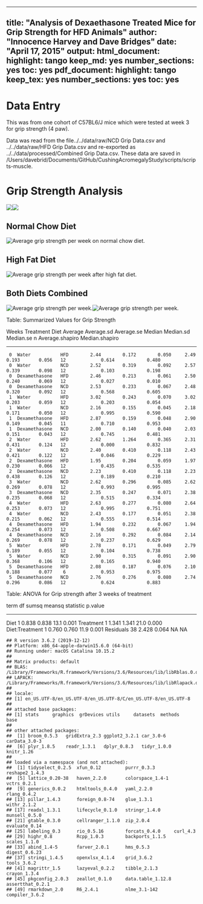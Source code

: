 
---
title: "Analysis of Dexaethasone Treated Mice for Grip Strength for HFD Animals"
author: "Innocence Harvey and Dave Bridges"
date: "April 17, 2015"
output:
  html_document:
    highlight: tango
    keep_md: yes
    number_sections: yes
    toc: yes
  pdf_document:
    highlight: tango
    keep_tex: yes
    number_sections: yes
    toc: yes
---




# Data Entry 
This was from one cohort of C57BL6/J mice which were tested at week 3 for grip strength (4 paw).



Data was read from the file../../data/raw/NCD Grip Data.csv and ../../data/raw/HFD Grip Data.csv and re-exported as ../../data/processed/Combined Grip Data.csv.  These data are saved in /Users/davebrid/Documents/GitHub/CushingAcromegalyStudy/scripts/scripts-muscle.


# Grip Strength Analysis




![](figures/scatter-plot-grip-mean-1.png)<!-- -->![](figures/scatter-plot-grip-mean-2.png)<!-- -->

## Normal Chow Diet

![Average grip strength per week on normal chow diet.](figures/grip-strength-ncd-ggplot-1.png)

## High Fat Diet

![Average grip strength per week after high fat diet.](figures/grip-strength-hfd-ggplot-1.png)

## Both Diets Combined

![Average grip strength per week.](figures/grip-strength-combined-1.png)![Average grip strength per week.](figures/grip-strength-combined-2.png)


Table: Summarized Values for Grip Strength

 Weeks  Treatment       Diet    Average   Average.sd   Average.se   Median   Median.sd   Median.se    n   Average.shapiro   Median.shapiro
------  --------------  -----  --------  -----------  -----------  -------  ----------  ----------  ---  ----------------  ---------------
     0  Water           HFD        2.44        0.172        0.050     2.49       0.193       0.056   12             0.614            0.480
     0  Water           NCD        2.52        0.319        0.092     2.57       0.339       0.098   12             0.103            0.198
     0  Dexamethasone   HFD        2.46        0.213        0.061     2.50       0.240       0.069   12             0.027            0.010
     0  Dexamethasone   NCD        2.53        0.233        0.067     2.48       0.320       0.092   12             0.568            0.605
     1  Water           HFD        3.02        0.243        0.070     3.02       0.203       0.059   12             0.203            0.054
     1  Water           NCD        2.16        0.155        0.045     2.18       0.171       0.050   12             0.995            0.590
     1  Dexamethasone   HFD        2.87        0.159        0.048     2.90       0.149       0.045   11             0.710            0.953
     1  Dexamethasone   NCD        2.00        0.140        0.040     2.03       0.151       0.043   12             0.745            0.481
     2  Water           HFD        2.62        1.264        0.365     2.31       0.431       0.124   12             0.000            0.832
     2  Water           NCD        2.40        0.410        0.118     2.43       0.421       0.122   12             0.046            0.229
     2  Dexamethasone   HFD        1.95        0.204        0.059     1.97       0.230       0.066   12             0.435            0.535
     2  Dexamethasone   NCD        2.23        0.410        0.118     2.23       0.438       0.126   12             0.189            0.210
     3  Water           NCD        2.62        0.296        0.085     2.62       0.269       0.078   12             0.993            0.995
     3  Dexamethasone   NCD        2.35        0.247        0.071     2.38       0.235       0.068   12             0.515            0.334
     4  Water           HFD        2.63        0.277        0.080     2.64       0.253       0.073   12             0.995            0.751
     4  Water           NCD        2.43        0.177        0.051     2.38       0.215       0.062   12             0.555            0.514
     4  Dexamethasone   HFD        1.94        0.232        0.067     1.94       0.254       0.073   12             0.508            0.667
     4  Dexamethasone   NCD        2.16        0.292        0.084     2.14       0.269       0.078   12             0.237            0.629
     5  Water           HFD        2.78        0.171        0.049     2.79       0.189       0.055   12             0.104            0.738
     5  Water           NCD        2.90        0.315        0.091     2.90       0.368       0.106   12             0.165            0.940
     5  Dexamethasone   HFD        2.08        0.187        0.076     2.10       0.188       0.077    6             0.953            0.975
     5  Dexamethasone   NCD        2.76        0.276        0.080     2.74       0.296       0.086   12             0.624            0.883



Table: ANOVA for Grip strength after 3 weeks of treatment

term              df   sumsq   meansq   statistic   p.value
---------------  ---  ------  -------  ----------  --------
Diet               1   0.838    0.838        13.1     0.001
Treatment          1   1.341    1.341        21.0     0.000
Diet:Treatment     1   0.760    0.760        11.9     0.001
Residuals         38   2.428    0.064          NA        NA





```
## R version 3.6.2 (2019-12-12)
## Platform: x86_64-apple-darwin15.6.0 (64-bit)
## Running under: macOS Catalina 10.15.2
## 
## Matrix products: default
## BLAS:   /Library/Frameworks/R.framework/Versions/3.6/Resources/lib/libRblas.0.dylib
## LAPACK: /Library/Frameworks/R.framework/Versions/3.6/Resources/lib/libRlapack.dylib
## 
## locale:
## [1] en_US.UTF-8/en_US.UTF-8/en_US.UTF-8/C/en_US.UTF-8/en_US.UTF-8
## 
## attached base packages:
## [1] stats     graphics  grDevices utils     datasets  methods   base     
## 
## other attached packages:
##  [1] broom_0.5.3   gridExtra_2.3 ggplot2_3.2.1 car_3.0-6     carData_3.0-3
##  [6] plyr_1.8.5    readr_1.3.1   dplyr_0.8.3   tidyr_1.0.0   knitr_1.26   
## 
## loaded via a namespace (and not attached):
##  [1] tidyselect_0.2.5  xfun_0.12         purrr_0.3.3       reshape2_1.4.3   
##  [5] lattice_0.20-38   haven_2.2.0       colorspace_1.4-1  vctrs_0.2.1      
##  [9] generics_0.0.2    htmltools_0.4.0   yaml_2.2.0        rlang_0.4.2      
## [13] pillar_1.4.3      foreign_0.8-74    glue_1.3.1        withr_2.1.2      
## [17] readxl_1.3.1      lifecycle_0.1.0   stringr_1.4.0     munsell_0.5.0    
## [21] gtable_0.3.0      cellranger_1.1.0  zip_2.0.4         evaluate_0.14    
## [25] labeling_0.3      rio_0.5.16        forcats_0.4.0     curl_4.3         
## [29] highr_0.8         Rcpp_1.0.3        backports_1.1.5   scales_1.1.0     
## [33] abind_1.4-5       farver_2.0.1      hms_0.5.3         digest_0.6.23    
## [37] stringi_1.4.5     openxlsx_4.1.4    grid_3.6.2        tools_3.6.2      
## [41] magrittr_1.5      lazyeval_0.2.2    tibble_2.1.3      crayon_1.3.4     
## [45] pkgconfig_2.0.3   zeallot_0.1.0     data.table_1.12.8 assertthat_0.2.1 
## [49] rmarkdown_2.0     R6_2.4.1          nlme_3.1-142      compiler_3.6.2
```
